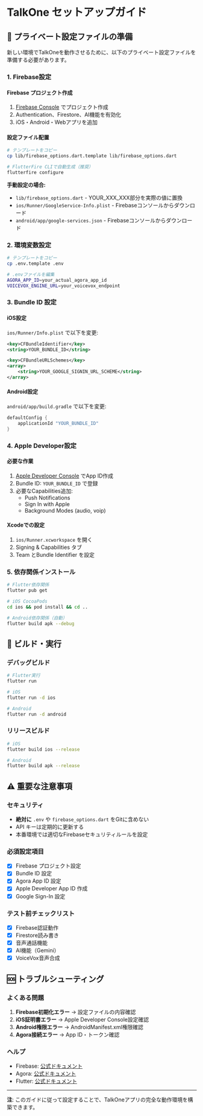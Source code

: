 # TalkOne セットアップガイド

## 🔐 プライベート設定ファイルの準備

新しい環境でTalkOneを動作させるために、以下のプライベート設定ファイルを準備する必要があります。

### 1. Firebase設定

#### Firebase プロジェクト作成
1. [Firebase Console](https://console.firebase.google.com/) でプロジェクト作成
2. Authentication、Firestore、AI機能を有効化
3. iOS・Android・Webアプリを追加

#### 設定ファイル配置
```bash
# テンプレートをコピー
cp lib/firebase_options.dart.template lib/firebase_options.dart

# FlutterFire CLIで自動生成（推奨）
flutterfire configure
```

**手動設定の場合:**
- `lib/firebase_options.dart` - YOUR_XXX_XXX部分を実際の値に置換
- `ios/Runner/GoogleService-Info.plist` - Firebaseコンソールからダウンロード
- `android/app/google-services.json` - Firebaseコンソールからダウンロード

### 2. 環境変数設定

```bash
# テンプレートをコピー
cp .env.template .env

# .envファイルを編集
AGORA_APP_ID=your_actual_agora_app_id
VOICEVOX_ENGINE_URL=your_voicevox_endpoint
```

### 3. Bundle ID 設定

#### iOS設定
`ios/Runner/Info.plist` で以下を変更:
```xml
<key>CFBundleIdentifier</key>
<string>YOUR_BUNDLE_ID</string>

<key>CFBundleURLSchemes</key>
<array>
    <string>YOUR_GOOGLE_SIGNIN_URL_SCHEME</string>
</array>
```

#### Android設定
`android/app/build.gradle` で以下を変更:
```gradle
defaultConfig {
    applicationId "YOUR_BUNDLE_ID"
}
```

### 4. Apple Developer設定

#### 必要な作業
1. [Apple Developer Console](https://developer.apple.com/) でApp ID作成
2. Bundle ID: `YOUR_BUNDLE_ID` で登録
3. 必要なCapabilities追加:
   - Push Notifications
   - Sign In with Apple
   - Background Modes (audio, voip)

#### Xcodeでの設定
1. `ios/Runner.xcworkspace` を開く
2. Signing & Capabilities タブ
3. Team とBundle Identifier を設定

### 5. 依存関係インストール

```bash
# Flutter依存関係
flutter pub get

# iOS CocoaPods
cd ios && pod install && cd ..

# Android依存関係（自動）
flutter build apk --debug
```

## 🔧 ビルド・実行

### デバッグビルド
```bash
# Flutter実行
flutter run

# iOS
flutter run -d ios

# Android
flutter run -d android
```

### リリースビルド
```bash
# iOS
flutter build ios --release

# Android
flutter build apk --release
```

## ⚠️ 重要な注意事項

### セキュリティ
- **絶対に** `.env` や `firebase_options.dart` をGitに含めない
- API キーは定期的に更新する
- 本番環境では適切なFirebaseセキュリティルールを設定

### 必須設定項目
- [x] Firebase プロジェクト設定
- [x] Bundle ID 設定
- [x] Agora App ID 設定
- [x] Apple Developer App ID 作成
- [x] Google Sign-In 設定

### テスト前チェックリスト
- [x] Firebase認証動作
- [x] Firestore読み書き
- [x] 音声通話機能
- [x] AI機能（Gemini）
- [x] VoiceVox音声合成

## 🆘 トラブルシューティング

### よくある問題
1. **Firebase初期化エラー** → 設定ファイルの内容確認
2. **iOS証明書エラー** → Apple Developer Console設定確認
3. **Android権限エラー** → AndroidManifest.xml権限確認
4. **Agora接続エラー** → App ID・トークン確認

### ヘルプ
- Firebase: [公式ドキュメント](https://firebase.google.com/docs)
- Agora: [公式ドキュメント](https://docs.agora.io/)
- Flutter: [公式ドキュメント](https://flutter.dev/docs)

---

**注**: このガイドに従って設定することで、TalkOneアプリの完全な動作環境を構築できます。